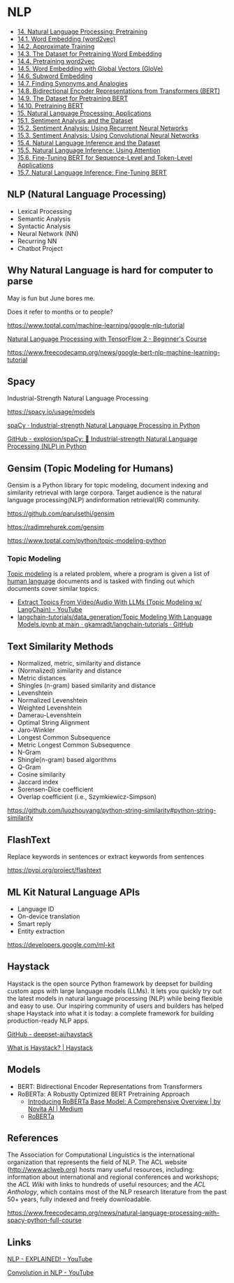 # NLP

- [14. Natural Language Processing: Pretraining](https://d2l.ai/chapter_natural-language-processing-pretraining/index.html)
- [14.1. Word Embedding (word2vec)](https://d2l.ai/chapter_natural-language-processing-pretraining/word2vec.html)
- [14.2. Approximate Training](https://d2l.ai/chapter_natural-language-processing-pretraining/approx-training.html)
- [14.3. The Dataset for Pretraining Word Embedding](https://d2l.ai/chapter_natural-language-processing-pretraining/word-embedding-dataset.html)
- [14.4. Pretraining word2vec](https://d2l.ai/chapter_natural-language-processing-pretraining/word2vec-pretraining.html)
- [14.5. Word Embedding with Global Vectors (GloVe)](https://d2l.ai/chapter_natural-language-processing-pretraining/glove.html)
- [14.6. Subword Embedding](https://d2l.ai/chapter_natural-language-processing-pretraining/subword-embedding.html)
- [14.7. Finding Synonyms and Analogies](https://d2l.ai/chapter_natural-language-processing-pretraining/similarity-analogy.html)
- [14.8. Bidirectional Encoder Representations from Transformers (BERT)](https://d2l.ai/chapter_natural-language-processing-pretraining/bert.html)
- [14.9. The Dataset for Pretraining BERT](https://d2l.ai/chapter_natural-language-processing-pretraining/bert-dataset.html)
- [14.10. Pretraining BERT](https://d2l.ai/chapter_natural-language-processing-pretraining/bert-pretraining.html)
- [15. Natural Language Processing: Applications](https://d2l.ai/chapter_natural-language-processing-applications/index.html)
- [15.1. Sentiment Analysis and the Dataset](https://d2l.ai/chapter_natural-language-processing-applications/sentiment-analysis-and-dataset.html)
- [15.2. Sentiment Analysis: Using Recurrent Neural Networks](https://d2l.ai/chapter_natural-language-processing-applications/sentiment-analysis-rnn.html)
- [15.3. Sentiment Analysis: Using Convolutional Neural Networks](https://d2l.ai/chapter_natural-language-processing-applications/sentiment-analysis-cnn.html)
- [15.4. Natural Language Inference and the Dataset](https://d2l.ai/chapter_natural-language-processing-applications/natural-language-inference-and-dataset.html)
- [15.5. Natural Language Inference: Using Attention](https://d2l.ai/chapter_natural-language-processing-applications/natural-language-inference-attention.html)
- [15.6. Fine-Tuning BERT for Sequence-Level and Token-Level Applications](https://d2l.ai/chapter_natural-language-processing-applications/finetuning-bert.html)
- [15.7. Natural Language Inference: Fine-Tuning BERT](https://d2l.ai/chapter_natural-language-processing-applications/natural-language-inference-bert.html)

## NLP (Natural Language Processing)

- Lexical Processing
- Semantic Analysis
- Syntactic Analysis
- Neural Network (NN)
- Recurring NN
- Chatbot Project

## Why Natural Language is hard for computer to parse

May is fun but June bores me.

Does it refer to months or to people?

https://www.toptal.com/machine-learning/google-nlp-tutorial

[Natural Language Processing with TensorFlow 2 - Beginner's Course](https://www.youtube.com/watch?v=B2q5cRJvqI8)

https://www.freecodecamp.org/news/google-bert-nlp-machine-learning-tutorial

## Spacy

Industrial-Strength Natural Language Processing

https://spacy.io/usage/models

[spaCy · Industrial-strength Natural Language Processing in Python](https://spacy.io/)

[GitHub - explosion/spaCy: 💫 Industrial-strength Natural Language Processing (NLP) in Python](https://github.com/explosion/spaCy)

## Gensim (Topic Modeling for Humans)

Gensim is a Python library for topic modeling, document indexing and similarity retrieval with large corpora. Target audience is the natural language processing(NLP) andinformation retrieval(IR) community.

https://github.com/parulsethi/gensim

https://radimrehurek.com/gensim

https://www.toptal.com/python/topic-modeling-python

### Topic Modeling

[Topic modeling](https://en.wikipedia.org/wiki/Topic_modeling) is a related problem, where a program is given a list of [human language](https://en.wikipedia.org/wiki/Natural_language) documents and is tasked with finding out which documents cover similar topics.

- [Extract Topics From Video/Audio With LLMs (Topic Modeling w/ LangChain) - YouTube](https://www.youtube.com/watch?v=pEkxRQFNAs4)
- [langchain-tutorials/data\_generation/Topic Modeling With Language Models.ipynb at main · gkamradt/langchain-tutorials · GitHub](https://github.com/gkamradt/langchain-tutorials/blob/main/data_generation/Topic%20Modeling%20With%20Language%20Models.ipynb)

## Text Similarity Methods

- Normalized, metric, similarity and distance
- (Normalized) similarity and distance
- Metric distances
- Shingles (n-gram) based similarity and distance
- Levenshtein
- Normalized Levenshtein
- Weighted Levenshtein
- Damerau-Levenshtein
- Optimal String Alignment
- Jaro-Winkler
- Longest Common Subsequence
- Metric Longest Common Subsequence
- N-Gram
- Shingle(n-gram) based algorithms
- Q-Gram
- Cosine similarity
- Jaccard index
- Sorensen-Dice coefficient
- Overlap coefficient (i.e., Szymkiewicz-Simpson)

https://github.com/luozhouyang/python-string-similarity#python-string-similarity

## FlashText

Replace keywords in sentences or extract keywords from sentences

https://pypi.org/project/flashtext

## ML Kit Natural Language APIs

- Language ID
- On-device translation
- Smart reply
- Entity extraction

https://developers.google.com/ml-kit

## Haystack

Haystack is the open source Python framework by deepset for building custom apps with large language models (LLMs). It lets you quickly try out the latest models in natural language processing (NLP) while being flexible and easy to use. Our inspiring community of users and builders has helped shape Haystack into what it is today: a complete framework for building production-ready NLP apps.

[GitHub - deepset-ai/haystack](https://github.com/deepset-ai/haystack)

[What is Haystack? | Haystack](https://haystack.deepset.ai/overview/intro)

## Models

- BERT: Bidirectional Encoder Representations from Transformers
- RoBERTa: A Robustly Optimized BERT Pretraining Approach
	- [Introducing RoBERTa Base Model: A Comprehensive Overview \| by Novita AI \| Medium](https://medium.com/@marketing_novita.ai/introducing-roberta-base-model-a-comprehensive-overview-330338afa082)
	- [RoBERTa](https://huggingface.co/docs/transformers/en/model_doc/roberta)

## References

The Association for Computational Linguistics is the international organization that represents the field of NLP. The ACL website (http://www.aclweb.org) hosts many useful resources, including: information about international and regional conferences and workshops; the *ACL Wiki* with links to hundreds of useful resources; and the *ACL Anthology*, which contains most of the NLP research literature from the past 50+ years, fully indexed and freely downloadable.

https://www.freecodecamp.org/news/natural-language-processing-with-spacy-python-full-course

## Links

[NLP - EXPLAINED! - YouTube](https://www.youtube.com/watch?v=LIRwZDEMn2o)

[Convolution in NLP - YouTube](https://www.youtube.com/watch?v=AGWieLbom_g)
